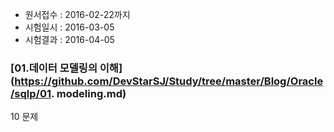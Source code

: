 * 원서접수 : 2016-02-22까지
* 시험일시 : 2016-03-05
* 시험결과 : 2016-04-05


### [01.데이터 모델링의 이해](https://github.com/DevStarSJ/Study/tree/master/Blog/Oracle/sqlp/01. modeling.md) 

10 문제

